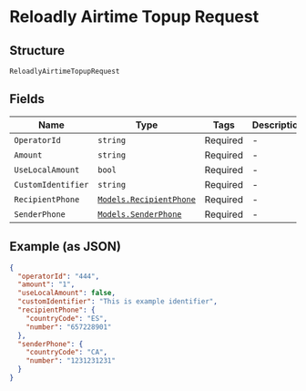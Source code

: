 
# Reloadly Airtime Topup Request

## Structure

`ReloadlyAirtimeTopupRequest`

## Fields

| Name | Type | Tags | Description |
|  --- | --- | --- | --- |
| `OperatorId` | `string` | Required | - |
| `Amount` | `string` | Required | - |
| `UseLocalAmount` | `bool` | Required | - |
| `CustomIdentifier` | `string` | Required | - |
| `RecipientPhone` | [`Models.RecipientPhone`](../../doc/models/recipient-phone.md) | Required | - |
| `SenderPhone` | [`Models.SenderPhone`](../../doc/models/sender-phone.md) | Required | - |

## Example (as JSON)

```json
{
  "operatorId": "444",
  "amount": "1",
  "useLocalAmount": false,
  "customIdentifier": "This is example identifier",
  "recipientPhone": {
    "countryCode": "ES",
    "number": "657228901"
  },
  "senderPhone": {
    "countryCode": "CA",
    "number": "1231231231"
  }
}
```

